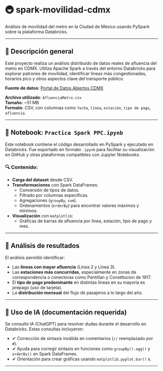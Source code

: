 # 🚇 spark-movilidad-cdmx

Análisis de movilidad del metro en la Ciudad de México usando PySpark sobre la plataforma Databricks.

---

## 📘 Descripción general

Este proyecto realiza un análisis distribuido de datos reales de afluencia del metro en CDMX. Utiliza Apache Spark a través del entorno Databricks para explorar patrones de movilidad, identificar líneas más congestionadas, horarios pico y otros aspectos clave del transporte público.

**Fuente de datos**: [Portal de Datos Abiertos CDMX](https://datos.cdmx.gob.mx/dataset/?organization=secretaria-de-movilidad)

**Archivo utilizado**: `AfluenciaMetro.csv`  
**Tamaño**: ~51 MB  
**Formato**: CSV, con columnas como `fecha`, `línea`, `estación`, `tipo de pago`, `afluencia`.

---

## 📓 Notebook: `Practica Spark PPC.ipynb`

Este notebook contiene el código desarrollado en PySpark y ejecutado en Databricks. Fue exportado en formato `.ipynb` para facilitar su visualización en GitHub y otras plataformas compatibles con Jupyter Notebooks.

### 🔍 Contenido:
- **Carga del dataset** desde CSV.
- **Transformaciones** con Spark DataFrames:
  - Conversión de tipos de datos.
  - Filtrado por columnas específicas.
  - Agregaciones (`groupBy`, `sum`).
  - Ordenamientos (`orderBy`) para encontrar valores máximos y mínimos.
- **Visualización** con `matplotlib`:
  - Gráficas de barras de afluencia por línea, estación, tipo de pago y mes.

---

## 🧠 Análisis de resultados

El análisis permitió identificar:

- Las **líneas con mayor afluencia** (Línea 2 y Línea 3).
- Las **estaciones más concurridas**, especialmente en zonas de correspondencia o conectoras como Pantitlan y Constitucion de 1917.
- El **tipo de pago predominante** en distintas líneas en su mayoria es prepago (uso de tarjeta).
- La **distribución mensual** del flujo de pasajeros a lo largo del año.

---

## 🧵 Uso de IA (documentación requerida)

Se consultó IA (ChatGPT) para resolver dudas  durante el desarrollo en Databricks. Estas consultas incluyeron:

- ✔ Corrección de sintaxis inválida en comentarios (`//` reemplazado por `#`).
- ✔ Ayuda para corregir sintaxis en funciones como `groupBy().agg()` y `orderBy()` en Spark DataFrames.
- ✔ Orientación para crear gráficas usando `matplotlib.pyplot.bar()` s.


---


